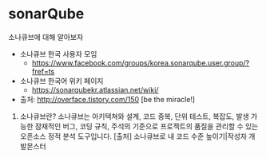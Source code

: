 # sonarQube
소나큐브에 대해 알아보자

- 소나큐브 한국 사용자 모임
  - https://www.facebook.com/groups/korea.sonarqube.user.group/?fref=ts 
- 소나큐브 한국어 위키 페이지
   - https://sonarqubekr.atlassian.net/wiki/
- 출처: http://overface.tistory.com/150 [be the miracle!]


1. 소나큐브란?
소나큐브는 아키텍쳐와 설계, 코드 중복, 단위 테스트, 복잡도, 발생 가능한 잠재적인 버그, 코딩 규칙, 
주석의 기준으로 프로젝트의 품질을 관리할 수 있는 오픈소스 정적 분석 도구입니다.
[출처] 소나큐브로 내 코드 수준 높이기|작성자 개발몬스터
  
  

